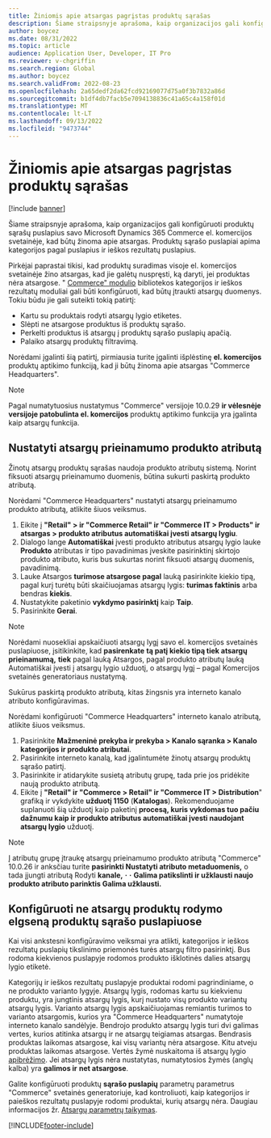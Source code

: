 ```yaml
---
title: Žiniomis apie atsargas pagrįstas produktų sąrašas
description: Šiame straipsnyje aprašoma, kaip organizacijos gali konfigūruoti produktų sąrašų puslapius savo Microsoft Dynamics 365 Commerce el. komercijos svetainėje, kad būtų žinoma apie atsargas.
author: boycez
ms.date: 08/31/2022
ms.topic: article
audience: Application User, Developer, IT Pro
ms.reviewer: v-chgriffin
ms.search.region: Global
ms.author: boycez
ms.search.validFrom: 2022-08-23
ms.openlocfilehash: 2a65dedf2da62fcd92169077d75a0f3b7832a86d
ms.sourcegitcommit: b1df4db7facb5e7094138836c41a65c4a158f01d
ms.translationtype: MT
ms.contentlocale: lt-LT
ms.lasthandoff: 09/13/2022
ms.locfileid: "9473744"
---
```

# <a name="inventory-aware-product-listing"></a>Žiniomis apie atsargas pagrįstas produktų sąrašas

[!include [banner](../includes/banner.md)]

Šiame straipsnyje aprašoma, kaip organizacijos gali konfigūruoti produktų sąrašų puslapius savo Microsoft Dynamics 365 Commerce el. komercijos svetainėje, kad būtų žinoma apie atsargas. Produktų sąrašo puslapiai apima kategorijos pagal puslapius ir ieškos rezultatų puslapius.

Pirkėjai paprastai tikisi, kad produktų suradimas visoje el. komercijos svetainėje žino atsargas, kad jie galėtų nuspręsti, ką daryti, jei produktas nėra atsargose. " [Commerce" modulio](starter-kit-overview.md) bibliotekos kategorijos ir ieškos rezultatų moduliai gali būti konfigūruoti, kad būtų įtraukti atsargų duomenys. Tokiu būdu jie gali suteikti tokią patirtį:

- Kartu su produktais rodyti atsargų lygio etiketes.
- Slėpti ne atsargose produktus iš produktų sąrašo.
- Perkelti produktus iš atsargų į produktų sąrašo puslapių apačią.
- Palaiko atsargų produktų filtravimą.

Norėdami įgalinti šią patirtį, pirmiausia turite įgalinti išplėstinę **el. komercijos** produktų aptikimo funkciją, kad ji būtų žinoma apie atsargas "Commerce Headquarters".

> [!NOTE]
> Pagal numatytuosius nustatymus "Commerce" versijoje 10.0.29 **ir vėlesnėje versijoje patobulinta el. komercijos** produktų aptikimo funkcija yra įgalinta kaip atsargų funkcija.

## <a name="set-up-product-attribute-for-inventory-availability"></a>Nustatyti atsargų prieinamumo produkto atributą

Žinotų atsargų produktų sąrašas naudoja produkto atributų sistemą. Norint fiksuoti atsargų prieinamumo duomenis, būtina sukurti paskirtą produkto atributą.

Norėdami "Commerce Headquarters" nustatyti atsargų prieinamumo produkto atributą, atlikite šiuos veiksmus.

1. Eikite į **"Retail" \> ir "Commerce Retail" ir "Commerce IT \> Products" ir atsargas \> produkto atributus automatiškai įvesti atsargų lygiu**.
1. Dialogo lange **Automatiškai** įvesti produkto atributus atsargų lygio lauke **Produkto** atributas ir tipo pavadinimas įveskite pasirinktinį skirtojo produkto atributo, kuris bus sukurtas norint fiksuoti atsargų duomenis, pavadinimą.
1. Lauke Atsargos **turimose atsargose pagal** lauką pasirinkite kiekio tipą, pagal kurį turėtų būti skaičiuojamas atsargų lygis: **turimas faktinis** arba bendras **kiekis**.
1. Nustatykite paketinio **vykdymo pasirinktį** kaip **Taip**.
1. Pasirinkite **Gerai**.

> [!NOTE]
> Norėdami nuosekliai apskaičiuoti atsargų lygį savo el. komercijos svetainės puslapiuose, įsitikinkite, kad **pasirenkate** **tą patį kiekio tipą tiek atsargų prieinamumą,** **tiek** pagal lauką Atsargos, pagal produkto atributų lauką Automatiškai įvesti į atsargų lygio užduotį, o atsargų lygį – pagal Komercijos svetainės generatoriaus nustatymą.

Sukūrus paskirtą produkto atributą, kitas žingsnis yra interneto kanalo atributo konfigūravimas.

Norėdami konfigūruoti "Commerce Headquarters" interneto kanalo atributą, atlikite šiuos veiksmus.

1. Pasirinkite **Mažmeninė prekyba ir prekyba \> Kanalo sąranka \> Kanalo kategorijos ir produkto atributai**.
1. Pasirinkite interneto kanalą, kad įgalintumėte žinotų atsargų produktų sąrašo patirtį.
1. Pasirinkite ir atidarykite susietą atributų grupę, tada prie jos pridėkite naują produkto atributą.
1. Eikite į **"Retail" ir "Commerce \> Retail" ir "Commerce IT \> Distribution**" grafiką ir vykdykite **užduotį 1150** (**Katalogas**). Rekomenduojame suplanuoti šią užduotį kaip paketinį **procesą, kuris vykdomas tuo pačiu dažnumu kaip ir produkto atributus automatiškai įvesti naudojant atsargų lygio** užduotį.

> [!NOTE]
> Į atributų grupę įtraukę atsargų prieinamumo produkto atributą "Commerce" 10.0.26 ir anksčiau turite **pasirinkti Nustatyti atributo metaduomenis,** o tada įjungti atributą Rodyti **kanale,** **·** **·** **Galima patikslinti ir užklausti naujo produkto atributo parinktis Galima užklausti.**

## <a name="configure-the-display-behavior-for-out-of-stock-products-on-product-listing-pages"></a>Konfigūruoti ne atsargų produktų rodymo elgseną produktų sąrašo puslapiuose

Kai visi ankstesni konfigūravimo veiksmai yra atlikti, kategorijos ir ieškos rezultatų puslapių tikslinimo priemonės turės atsargų filtro pasirinktį. Bus rodoma kiekvienos puslapyje rodomos produkto išklotinės dalies atsargų lygio etiketė.

Kategorijų ir ieškos rezultatų puslapyje produktai rodomi pagrindiniame, o ne produkto varianto lygyje. Atsargų lygis, rodomas kartu su kiekvienu produktu, yra jungtinis atsargų lygis, kurį nustato visų produkto variantų atsargų lygis. Varianto atsargų lygis apskaičiuojamas remiantis turimos to varianto atsargomis, kurios yra "Commerce Headquarters" numatytoje interneto kanalo sandėlyje. Bendrojo produkto atsargų lygis turi dvi galimas vertes, kurios atitinka atsargų ir ne atsargų teigiamas atsargas. Bendrasis produktas laikomas atsargose, kai visų variantų nėra atsargose. Kitu atveju produktas laikomas atsargose. Vertės žymė nuskaitoma iš atsargų lygio [apibrėžimo](inventory-buffers-levels.md). Jei atsargų lygis nėra nustatytas, numatytosios žymės (anglų kalba) yra **galimos ir** **net atsargose**.

Galite konfigūruoti produktų **sąrašo puslapių** parametrų parametrus "Commerce" svetainės generatoriuje, kad kontroliuoti, kaip kategorijos ir paieškos rezultatų puslapyje rodomi produktai, kurių atsargų nėra. Daugiau informacijos žr. [Atsargų parametrų taikymas](inventory-settings.md).

[!INCLUDE[footer-include](../includes/footer-banner.md)]
